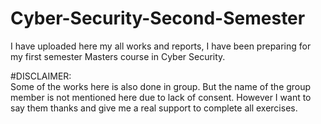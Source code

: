 # Cyber-Security-Second-Semester
I have uploaded here my all works and reports, I have been preparing for my first semester Masters course in Cyber Security. 

#DISCLAIMER:  
Some of the works here is also done in group. But the name of the group member is not mentioned here due to lack of consent. However I want to say them thanks and give me a real support to complete all exercises.  

